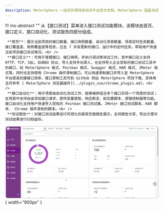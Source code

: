 ```yaml
---
description: MeterSphere 一站式开源持续测试平台官方文档。MeterSphere 涵盖测试管理、接口测试、UI 测试和性能测试等功能，全面兼容 JMeter、Selenium 等主流开源标准，有效助力开发和测试团队充分利用云弹性进行高度可 扩展的自动化测试，加速高质量的软件交付。
---
```



!!! ms-abstract "" 
     从【接口测试】菜单进入接口测试功能模块，该模块由首页、接口定义、接口自动化、测试报告四部分组成。<br />
 
     **首页**：展示当前项目的接口数量、接口用例数量、自动化场景数量、场景定时任务数量、接口覆盖度、用例覆盖度等信息，过去 7 天有更新的接口、运行中的定时任务，帮助用户快速当前项目接口测试情况。<br />
     **接口定义**：可用于管理接口、接口用例，并执行调试等测试工作。其中接口定义支持 HTTP、TCP、SQL、DUBBO 协议，导入支持手动录入，也支持导入企业现有的接口测试工具中的接口，如 MeterSphere 格式、Postman 格式、Swagger 格式、HAR 格式、JMeter 格式等。同时也支持使用 Chrome 插件录制接口，可以快速录制接口并导入至 MeterSphere 平台提高创建接口效率，接口录制工具可到 GitHub 网站 MeterSphere 项目下载，具体用法可参考 [ MeterSphere 浏览器插件](../plugin_use/chrome_plugin.md)。<br />
     **接口自动化**：用于场景级自动化测试工作，能够编排组合多个接口实现一个场景的测试；在场景中支持自由添加接口请求，提供变量提取、响应断言、前后置脚本、逻辑控制器等功能。接口自动化支持用户快速导入现有的 Postman 接口测试集、JMeter 接口测试脚本、HAR 脚本、 Chrome 插件录制的脚本。<br />
     **测试报告**：对接口测试结果进行可视化的美观页面报告展示，支持报告分享、导出方便对测试结果进行归档留存。
![!接口测试首页](../../img/api/接口测试概述.png){ width="900px" }